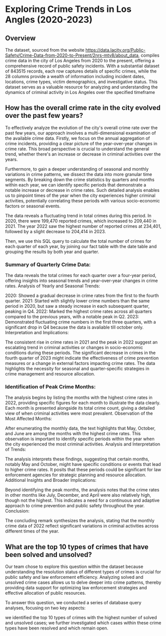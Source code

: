 # Exploring Crime Trends in Los Angles (2020-2023)

## Overview

The dataset, sourced from the website https://data.lacity.org/Public-Safety/Crime-Data-from-2020-to-Present/2nrs-mtv8/about_data, compiles crime data in the city of Los Angeles from 2020 to the present, offering a comprehensive record of public safety incidents. With a substantial dataset of 843515 records, each row captures details of specific crimes, while the 28 columns provide a wealth of information including incident dates, locations, crime types, victim demographics, and investigative status. This dataset serves as a valuable resource for analyzing and understanding the dynamics of criminal activity in Los Angeles over the specified timeframe


## How has the overall crime rate in the city evolved over the past few years?

To effectively analyze the evolution of the city's overall crime rate over the past few years, our approach involves a multi-dimensional examination of the available crime data. Firstly, we focus on the annual aggregation of crime incidents, providing a clear picture of the year-over-year changes in crime rate. This broad perspective is crucial to understand the general trend, whether there's an increase or decrease in criminal activities over the years.

Furthermore, to gain a deeper understanding of seasonal and monthly variations in crime patterns, we dissect the data into more granular time segments. By breaking down the crime statistics by quarters and months within each year, we can identify specific periods that demonstrate a notable increase or decrease in crime rates. Such detailed analysis enables us to pinpoint times of the year when the city experiences higher criminal activities, potentially correlating these periods with various socio-economic factors or seasonal events.

The data reveals a fluctuating trend in total crimes during this period. In 2020, there were 199,470 reported crimes, which increased to 209,440 in 2021. The year 2022 saw the highest number of reported crimes at 234,401, followed by a slight decrease to 204,414 in 2023.

Then, we use this SQL query to calculate the total number of crimes for each quarter of each year, by joining our fact table with the date table and grouping the results by both year and quarter.

### Summary of Quarterly Crime Data:

The data reveals the total crimes for each quarter over a four-year period, offering insights into seasonal trends and year-over-year changes in crime rates.
Analysis of Yearly and Seasonal Trends:

2020: Showed a gradual decrease in crime rates from the first to the fourth quarter.
2021: Started with slightly lower crime numbers than the same period in 2020, but saw a steady increase in each subsequent quarter, peaking in Q4.
2022: Marked the highest crime rates across all quarters compared to the previous years, with a notable peak in Q2.
2023: Demonstrated fluctuating crime numbers in the first three quarters, with a significant drop in Q4 because the data is avaliable till october only.
Interpretation and Implications:

The consistent rise in crime rates in 2021 and the peak in 2022 suggest an escalating trend in criminal activities or changes in socio-economic conditions during these periods.
The significant decrease in crimes in the fourth quarter of 2023 might indicate the effectiveness of crime prevention measures or a change in external factors impacting crime rates.
The data highlights the necessity for seasonal and quarter-specific strategies in crime management and resource allocation.

### Identification of Peak Crime Months:

The analysis begins by listing the months with the highest crime rates in 2022, providing specific figures for each month to illustrate the data clearly.
Each month is presented alongside its total crime count, giving a detailed view of when criminal activities were most prevalent.
Observation of the Most Affected Months:

After enumerating the monthly data, the text highlights that May, October, and June are among the months with the highest crime rates.
This observation is important to identify specific periods within the year when the city experienced the most criminal activities.
Analysis and Interpretation of Trends:

The analysis interprets these findings, suggesting that certain months, notably May and October, might have specific conditions or events that lead to higher crime rates.
It posits that these periods could be significant for law enforcement agencies for strategic planning and resource allocation.
Additional Insights and Broader Implications:

Beyond identifying the peak months, the analysis notes that the crime rates in other months like July, December, and April were also relatively high, though not the highest.
This indicates a need for a continuous and adaptive approach to crime prevention and public safety throughout the year.
Conclusion:

The concluding remark synthesizes the analysis, stating that the monthly crime data of 2022 reflect significant variations in criminal activities across different times of the year.


## What are the top 10 types of crimes that have been solved and unsolved?

Our team chose to explore this question within the dataset because understanding the resolution status of different types of crimes is crucial for public safety and law enforcement efficiency. Analyzing solved and unsolved crime cases allows us to delve deeper into crime patterns, thereby providing data support for optimizing law enforcement strategies and effective allocation of public resources.

To answer this question, we conducted a series of database query analyses, focusing on two key aspects:

we identified the top 10 types of crimes with the highest number of solved and unsolved cases;
we further investigated which cases within these crime types have been resolved and which remain open.

